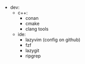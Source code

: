 - dev:
  - c++:
    - conan
    - cmake
    - clang tools
  - ide:
    - lazyvim (config on github)
    - fzf
    - lazygit
    - ripgrep
